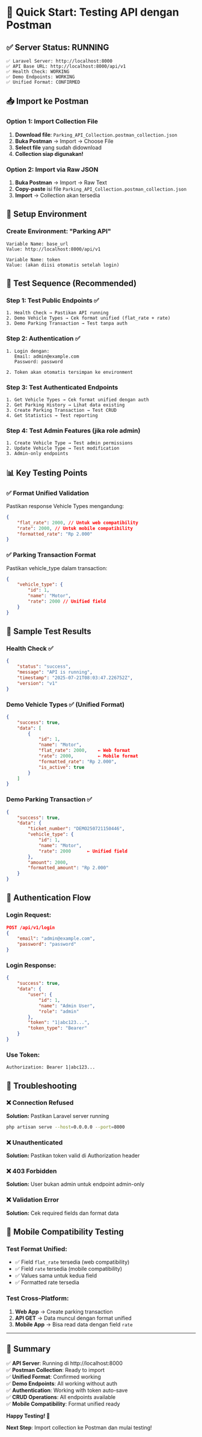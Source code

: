 # 🚀 Quick Start: Testing API dengan Postman

## ✅ Server Status: RUNNING

```
✅ Laravel Server: http://localhost:8000
✅ API Base URL: http://localhost:8000/api/v1
✅ Health Check: WORKING
✅ Demo Endpoints: WORKING
✅ Unified Format: CONFIRMED
```

## 📥 Import ke Postman

### Option 1: Import Collection File

1. **Download file**: `Parking_API_Collection.postman_collection.json`
2. **Buka Postman** → Import → Choose File
3. **Select file** yang sudah didownload
4. **Collection siap digunakan!**

### Option 2: Import via Raw JSON

1. **Buka Postman** → Import → Raw Text
2. **Copy-paste** isi file `Parking_API_Collection.postman_collection.json`
3. **Import** → Collection akan tersedia

## 🔧 Setup Environment

### Create Environment: "Parking API"

```
Variable Name: base_url
Value: http://localhost:8000/api/v1

Variable Name: token
Value: (akan diisi otomatis setelah login)
```

## 🧪 Test Sequence (Recommended)

### Step 1: Test Public Endpoints ✅

```
1. Health Check → Pastikan API running
2. Demo Vehicle Types → Cek format unified (flat_rate + rate)
3. Demo Parking Transaction → Test tanpa auth
```

### Step 2: Authentication ✅

```
1. Login dengan:
   Email: admin@example.com
   Password: password

2. Token akan otomatis tersimpan ke environment
```

### Step 3: Test Authenticated Endpoints

```
1. Get Vehicle Types → Cek format unified dengan auth
2. Get Parking History → Lihat data existing
3. Create Parking Transaction → Test CRUD
4. Get Statistics → Test reporting
```

### Step 4: Test Admin Features (jika role admin)

```
1. Create Vehicle Type → Test admin permissions
2. Update Vehicle Type → Test modification
3. Admin-only endpoints
```

## 📊 Key Testing Points

### ✅ Format Unified Validation

Pastikan response Vehicle Types mengandung:

```json
{
    "flat_rate": 2000, // Untuk web compatibility
    "rate": 2000, // Untuk mobile compatibility
    "formatted_rate": "Rp 2.000"
}
```

### ✅ Parking Transaction Format

Pastikan vehicle_type dalam transaction:

```json
{
    "vehicle_type": {
        "id": 1,
        "name": "Motor",
        "rate": 2000 // Unified field
    }
}
```

## 🎯 Sample Test Results

### Health Check ✅

```json
{
    "status": "success",
    "message": "API is running",
    "timestamp": "2025-07-21T08:03:47.226752Z",
    "version": "v1"
}
```

### Demo Vehicle Types ✅ (Unified Format)

```json
{
    "success": true,
    "data": [
        {
            "id": 1,
            "name": "Motor",
            "flat_rate": 2000,    ← Web format
            "rate": 2000,         ← Mobile format
            "formatted_rate": "Rp 2.000",
            "is_active": true
        }
    ]
}
```

### Demo Parking Transaction ✅

```json
{
    "success": true,
    "data": {
        "ticket_number": "DEMO250721150446",
        "vehicle_type": {
            "id": 1,
            "name": "Motor",
            "rate": 2000      ← Unified field
        },
        "amount": 2000,
        "formatted_amount": "Rp 2.000"
    }
}
```

## 🔐 Authentication Flow

### Login Request:

```json
POST /api/v1/login
{
    "email": "admin@example.com",
    "password": "password"
}
```

### Login Response:

```json
{
    "success": true,
    "data": {
        "user": {
            "id": 1,
            "name": "Admin User",
            "role": "admin"
        },
        "token": "1|abc123...",
        "token_type": "Bearer"
    }
}
```

### Use Token:

```
Authorization: Bearer 1|abc123...
```

## 🐛 Troubleshooting

### ❌ Connection Refused

**Solution:** Pastikan Laravel server running

```bash
php artisan serve --host=0.0.0.0 --port=8000
```

### ❌ Unauthenticated

**Solution:** Pastikan token valid di Authorization header

### ❌ 403 Forbidden

**Solution:** User bukan admin untuk endpoint admin-only

### ❌ Validation Error

**Solution:** Cek required fields dan format data

## 📱 Mobile Compatibility Testing

### Test Format Unified:

-   ✅ Field `flat_rate` tersedia (web compatibility)
-   ✅ Field `rate` tersedia (mobile compatibility)
-   ✅ Values sama untuk kedua field
-   ✅ Formatted rate tersedia

### Test Cross-Platform:

1. **Web App** → Create parking transaction
2. **API GET** → Data muncul dengan format unified
3. **Mobile App** → Bisa read data dengan field `rate`

---

## 🎉 Summary

✅ **API Server**: Running di http://localhost:8000  
✅ **Postman Collection**: Ready to import  
✅ **Unified Format**: Confirmed working  
✅ **Demo Endpoints**: All working without auth  
✅ **Authentication**: Working with token auto-save  
✅ **CRUD Operations**: All endpoints available  
✅ **Mobile Compatibility**: Format unified ready

**Happy Testing! 🚀**

**Next Step**: Import collection ke Postman dan mulai testing!
